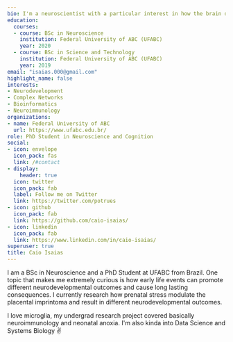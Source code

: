 ```yaml
---
bio: I'm a neuroscientist with a particular interest in how the brain develop and which factors modulate this process in good or bad ways.
education:
  courses:
  - course: BSc in Neuroscience
    institution: Federal University of ABC (UFABC)
    year: 2020
  - course: BSc in Science and Technology
    institution: Federal University of ABC (UFABC)
    year: 2019
email: "isaias.000@gmail.com"
highlight_name: false
interests:
- Neurodevelopment
- Complex Networks
- Bioinformatics
- Neuroimmunology
organizations:
- name: Federal University of ABC
  url: https://www.ufabc.edu.br/
role: PhD Student in Neuroscience and Cognition
social:
- icon: envelope
  icon_pack: fas
  link: /#contact
- display:
    header: true
  icon: twitter
  icon_pack: fab
  label: Follow me on Twitter
  link: https://twitter.com/potrues
- icon: github
  icon_pack: fab
  link: https://github.com/caio-isaias/
- icon: linkedin
  icon_pack: fab
  link: https://www.linkedin.com/in/caio-isaias/
superuser: true
title: Caio Isaias
---
```


I am a BSc in Neuroscience and a PhD Student at UFABC from Brazil. One topic that makes me extremely curious is how early life events can promote different neurodevelopmental outcomes and cause long lasting consequences. I currently research how prenatal stress modulate the placental imprintoma and result in different neurodevelopmental outcomes.

I love microglia, my undergrad research project covered basically neuroimmunology and neonatal anoxia. I'm also kinda into Data Science and Systems Biology :v: 

<!--  
{{< icon name="download" pack="fas" >}} Download my {{< staticref "..." "newtab" >}}resumé{{< /staticref >}}.
--> 